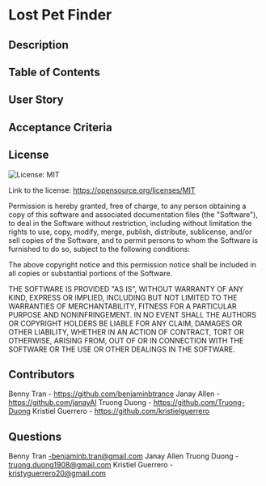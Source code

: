 # Lost Pet Finder

## Description

## Table of Contents

## User Story

## Acceptance Criteria

## License

![License: MIT](https://img.shields.io/badge/License-MIT-yellow.svg)

Link to the license: https://opensource.org/licenses/MIT

Permission is hereby granted, free of charge, to any person obtaining a copy
of this software and associated documentation files (the "Software"), to deal
in the Software without restriction, including without limitation the rights
to use, copy, modify, merge, publish, distribute, sublicense, and/or sell
copies of the Software, and to permit persons to whom the Software is
furnished to do so, subject to the following conditions:

The above copyright notice and this permission notice shall be included in all
copies or substantial portions of the Software.

THE SOFTWARE IS PROVIDED "AS IS", WITHOUT WARRANTY OF ANY KIND, EXPRESS OR
IMPLIED, INCLUDING BUT NOT LIMITED TO THE WARRANTIES OF MERCHANTABILITY,
FITNESS FOR A PARTICULAR PURPOSE AND NONINFRINGEMENT. IN NO EVENT SHALL THE
AUTHORS OR COPYRIGHT HOLDERS BE LIABLE FOR ANY CLAIM, DAMAGES OR OTHER
LIABILITY, WHETHER IN AN ACTION OF CONTRACT, TORT OR OTHERWISE, ARISING FROM,
OUT OF OR IN CONNECTION WITH THE SOFTWARE OR THE USE OR OTHER DEALINGS IN THE
SOFTWARE.

## Contributors

Benny Tran - https://github.com/benjaminbtrance
Janay Allen - https://github.com/janayAl
Truong Duong - https://github.com/Truong-Duong
Kristiel Guerrero - https://github.com/kristielguerrero

## Questions

Benny Tran -benjaminb.tran@gmail.com
Janay Allen
Truong Duong - truong.duong1908@gmail.com
Kristiel Guerrero - kristyguerrero20@gmail.com
